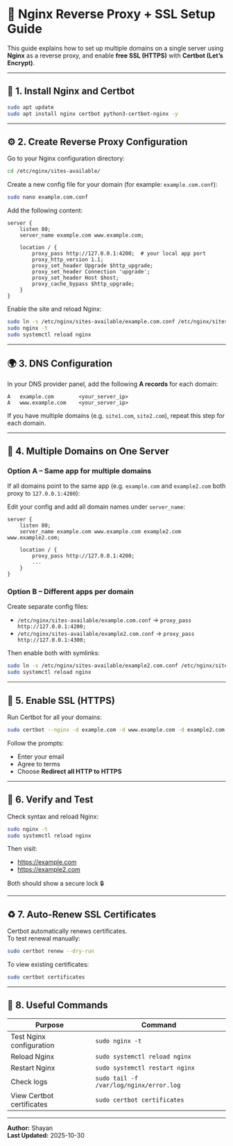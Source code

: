 # 🚀 Nginx Reverse Proxy + SSL Setup Guide

This guide explains how to set up multiple domains on a single server using **Nginx** as a reverse proxy, and enable **free SSL (HTTPS)** with **Certbot (Let’s Encrypt)**.

---

## 🧩 1. Install Nginx and Certbot

```bash
sudo apt update
sudo apt install nginx certbot python3-certbot-nginx -y
```

---

## ⚙️ 2. Create Reverse Proxy Configuration

Go to your Nginx configuration directory:

```bash
cd /etc/nginx/sites-available/
```

Create a new config file for your domain (for example: `example.com.conf`):

```bash
sudo nano example.com.conf
```

Add the following content:

```nginx
server {
    listen 80;
    server_name example.com www.example.com;

    location / {
        proxy_pass http://127.0.0.1:4200;  # your local app port
        proxy_http_version 1.1;
        proxy_set_header Upgrade $http_upgrade;
        proxy_set_header Connection 'upgrade';
        proxy_set_header Host $host;
        proxy_cache_bypass $http_upgrade;
    }
}
```

Enable the site and reload Nginx:

```bash
sudo ln -s /etc/nginx/sites-available/example.com.conf /etc/nginx/sites-enabled/
sudo nginx -t
sudo systemctl reload nginx
```

---

## 🌍 3. DNS Configuration

In your DNS provider panel, add the following **A records** for each domain:

```
A   example.com        <your_server_ip>
A   www.example.com    <your_server_ip>
```

If you have multiple domains (e.g. `site1.com`, `site2.com`), repeat this step for each domain.

---

## 🧱 4. Multiple Domains on One Server

### Option A – Same app for multiple domains

If all domains point to the same app (e.g. `example.com` and `example2.com` both proxy to `127.0.0.1:4200`):

Edit your config and add all domain names under `server_name`:

```nginx
server {
    listen 80;
    server_name example.com www.example.com example2.com www.example2.com;

    location / {
        proxy_pass http://127.0.0.1:4200;
        ...
    }
}
```

### Option B – Different apps per domain

Create separate config files:
- `/etc/nginx/sites-available/example.com.conf` → `proxy_pass http://127.0.0.1:4200;`
- `/etc/nginx/sites-available/example2.com.conf` → `proxy_pass http://127.0.0.1:4300;`

Then enable both with symlinks:
```bash
sudo ln -s /etc/nginx/sites-available/example2.com.conf /etc/nginx/sites-enabled/
sudo systemctl reload nginx
```

---

## 🔐 5. Enable SSL (HTTPS)

Run Certbot for all your domains:

```bash
sudo certbot --nginx -d example.com -d www.example.com -d example2.com -d www.example2.com
```

Follow the prompts:
- Enter your email
- Agree to terms
- Choose **Redirect all HTTP to HTTPS**

---

## 🧾 6. Verify and Test

Check syntax and reload Nginx:

```bash
sudo nginx -t
sudo systemctl reload nginx
```

Then visit:
- https://example.com  
- https://example2.com  

Both should show a secure lock 🔒

---

## ♻️ 7. Auto-Renew SSL Certificates

Certbot automatically renews certificates.  
To test renewal manually:

```bash
sudo certbot renew --dry-run
```

To view existing certificates:

```bash
sudo certbot certificates
```

---

## 🧰 8. Useful Commands

| Purpose | Command |
|----------|----------|
| Test Nginx configuration | `sudo nginx -t` |
| Reload Nginx | `sudo systemctl reload nginx` |
| Restart Nginx | `sudo systemctl restart nginx` |
| Check logs | `sudo tail -f /var/log/nginx/error.log` |
| View Certbot certificates | `sudo certbot certificates` |

---

**Author:** Shayan  
**Last Updated:** 2025-10-30
